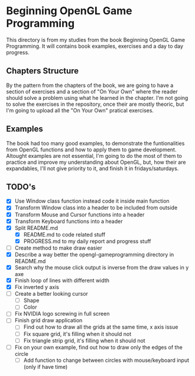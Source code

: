 # Beginning OpenGL Game Programming

This directory is from my studies from the book Beginning OpenGL Game Programming. It will contains book examples, exercises and a day to day progress.

## Chapters Structure

By the pattern from the chapters of the book, we are going to have a section of exercises and a section of "On Your Own" where the reader should solve a problem using what he learned in the chapter. I'm not going to solve the exercises in the repository, once their are mostly theoric, but I'm going to upload all the "On Your Own" pratical exercises.

## Examples

The book had too many good examples, to demonstrate the funtionalities from OpenGL functions and how to apply them to game development. Altought examples are not essential, I'm going to do the most of them to practice and improve my understanding about OpenGL, but, how their are expandables, I'll not give priority to it, and finish it in fridays/saturdays.

## TODO's

- [X] Use Window class function instead code it inside main function
- [X] Transform Window class into a header to be included from outside
- [X] Transform Mouse and Cursor functions into a header
- [X] Transform Keyboard functions into a header
- [X] Split README.md
    - [X] README.md to code related stuff
    - [X] PROGRESS.md to my daily report and progress stuff
- [ ] Create method to make draw easier
- [X] Describe a way better the opengl-gameprogramming directory in README.md
- [X] Search why the mouse click output is inverse from the draw values in y axe
- [X] Finish loop of lines with different width
- [X] Fix inverted y axis
- [ ] Create a better looking cursor
    - [ ] Shape
    - [ ] Color
- [ ] Fix NVIDIA logo screwing in full screen
- [ ] Finish grid draw application
    - [ ] Find out how to draw all the grids at the same time, x axis issue
    - [ ] Fix square grid, it's filling when it should not
    - [ ] Fix triangle strip grid, it's filling when it should not
- [ ] Fix on your own example, find out how to draw only the edges of the circle
    - [ ] Add function to change between circles with mouse/keyboard input (only if have time)
